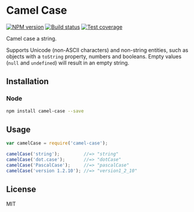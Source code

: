 # Camel Case

[![NPM version][npm-image]][npm-url]
[![Build status][travis-image]][travis-url]
[![Test coverage][coveralls-image]][coveralls-url]

Camel case a string.

Supports Unicode (non-ASCII characters) and non-string entities, such as objects with a `toString` property, numbers and booleans. Empty values (`null` and `undefined`) will result in an empty string.

## Installation

### Node

```sh
npm install camel-case --save
```

## Usage

```javascript
var camelCase = require('camel-case');

camelCase('string');         //=> "string"
camelCase('dot.case');       //=> "dotCase"
camelCase('PascalCase');     //=> "pascalCase"
camelCase('version 1.2.10'); //=> "version1_2_10"
```

## License

MIT

[npm-image]: https://img.shields.io/npm/v/camel-case.svg?style=flat
[npm-url]: https://npmjs.org/package/camel-case
[travis-image]: https://img.shields.io/travis/blakeembrey/camel-case.svg?style=flat
[travis-url]: https://travis-ci.org/blakeembrey/camel-case
[coveralls-image]: https://img.shields.io/coveralls/blakeembrey/camel-case.svg?style=flat
[coveralls-url]: https://coveralls.io/r/blakeembrey/camel-case?branch=master
